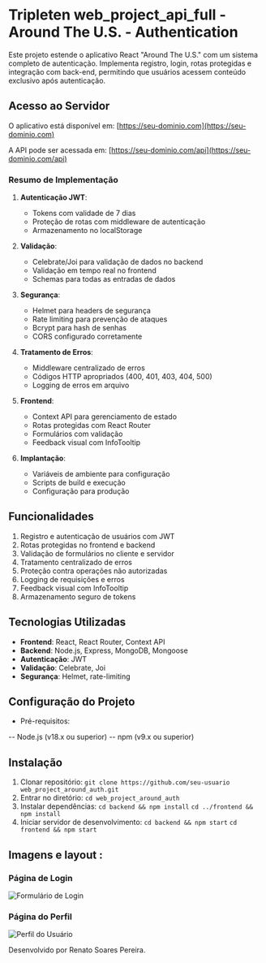 # Tripleten web_project_api_full - Around The U.S. - Authentication

Este projeto estende o aplicativo React "Around The U.S." com um sistema completo de autenticação. Implementa registro, login, rotas protegidas e integração com back-end, permitindo que usuários acessem conteúdo exclusivo após autenticação.

## Acesso ao Servidor

O aplicativo está disponível em: [https://seu-dominio.com](https://seu-dominio.com)

A API pode ser acessada em: [https://seu-dominio.com/api](https://seu-dominio.com/api)

### Resumo de Implementação

1. **Autenticação JWT**:
   - Tokens com validade de 7 dias
   - Proteção de rotas com middleware de autenticação
   - Armazenamento no localStorage

2. **Validação**:
   - Celebrate/Joi para validação de dados no backend
   - Validação em tempo real no frontend
   - Schemas para todas as entradas de dados

3. **Segurança**:
   - Helmet para headers de segurança
   - Rate limiting para prevenção de ataques
   - Bcrypt para hash de senhas
   - CORS configurado corretamente

4. **Tratamento de Erros**:
   - Middleware centralizado de erros
   - Códigos HTTP apropriados (400, 401, 403, 404, 500)
   - Logging de erros em arquivo

5. **Frontend**:
   - Context API para gerenciamento de estado
   - Rotas protegidas com React Router
   - Formulários com validação
   - Feedback visual com InfoTooltip

6. **Implantação**:
   - Variáveis de ambiente para configuração
   - Scripts de build e execução
   - Configuração para produção

## Funcionalidades

1. Registro e autenticação de usuários com JWT
2. Rotas protegidas no frontend e backend
3. Validação de formulários no cliente e servidor
4. Tratamento centralizado de erros
5. Proteção contra operações não autorizadas
6. Logging de requisições e erros
7. Feedback visual com InfoTooltip
8. Armazenamento seguro de tokens

## Tecnologias Utilizadas

- **Frontend**: React, React Router, Context API
- **Backend**: Node.js, Express, MongoDB, Mongoose
- **Autenticação**: JWT
- **Validação**: Celebrate, Joi
- **Segurança**: Helmet, rate-limiting

## Configuração do Projeto

- Pré-requisitos:

-- Node.js (v18.x ou superior)
-- npm (v9.x ou superior)

## Instalação

1. Clonar repositório:
   ```git clone https://github.com/seu-usuario web_project_around_auth.git```
2. Entrar no diretório:
   ```cd web_project_around_auth```
3. Instalar dependências:
```cd backend && npm install```
```cd ../frontend && npm install ```
4. Iniciar servidor de desenvolvimento:
  ```cd backend && npm start```
  ```cd frontend && npm start```

## Imagens e layout :

### Página de Login
![Formulário de Login](./frontend/src/images/login-form.png)

### Página do Perfil
![Perfil do Usuário](./frontend/src/images/profile-page.png)




Desenvolvido por Renato Soares Pereira.